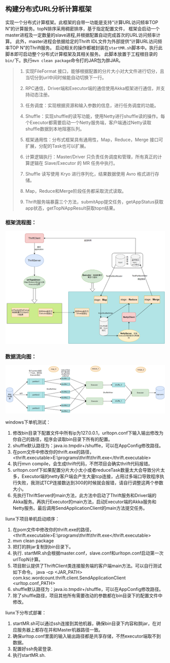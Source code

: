 ## 构建分布式URL分析计算框架

实现一个分布式计算框架。此框架的自带一功能是支持“计算URL访问频率TOP N”的计算服务。topN排序采用稠密排序，基于指定配置文件，
框架会启动一个master进程及一定数量的slave进程,并根据配置自动完成首次的URL访问频率计算。
此外，master进程会依据给定的Thrift IDL文件为外部提供“计算URL访问频率TOP N”的Thrift服务。
启动相关的操作都被封装在`startMR.sh`脚本中。执行此脚本即可启动整个分布式计算框架及其相关服务。
此脚本放置于工程根目录的`bin/`下。执行`mvn clean package`命令打的JAR包为胖JAR。

> 1.  实现FileFormat 接口，能够根据配置的分片大小对大文件进行切分，且当切分到url中间时候能自动切换下一行。
>
> 2.  RPC通信，Driver端和Executor端的通信使用Akka框架进行通信，并支持动态注册。
>
> 3.  任务调度：实现根据资源和输入参数的信息，进行任务调度的功能。
> 4.  Shuffle：实现shuffle的读写功能，使用Netty进行shuffle读的操作。每个Executor都需要启动一个Netty服务端，客户端通过Netty读取shuffle数据到本地阻塞队列。
>
> 5. 框架通用性：分布式框架具有通用性，Map，Reduce，Merge 接口可扩展，分配的Task也可以扩展。
>
> 6. 计算逻辑执行：Master/Driver 只负责任务调度和管理，所有真正的计算逻辑在 Slave/Executor 的 MR 任务中执行。
>
> 7. Shuffle 读写使用 Kryo 进行序列化，结果数据使用 Avro 格式进行存储。
>
> 8. Map，Reduce和Merge阶段任务都采取流式读取。
> 9. Thrift服务端暴露三个方法，submitApp提交任务，getAppStatus获取app状态，getTopNAppResult获取topn结果。

### 框架流程图：
![img.png](imgs/img.png)

### 数据流向图：
![img.png](imgs/img_1.png)

windows下单机测试：
1. 修改bin目录下配置文件中所有ip为127.0.0.1，urltopn.conf下输入输出修改为你自己的路径，程序会读取bin目录下所有的配置。
2. shuffle默认路径为：java.io.tmpdir+/shuffle，可以在AppConfig修改路径。
3. 在pom文件中修改你的thrift.exe的路径，<thrift.executable>E:\programs\thrift\thrift.exe</thrift.executable>
4. 执行mvn compile，会生成thrift代码，不然项目会确实thrift代码报错。
5. urltopn.conf下如果配置分片大小太小或者reduceTask数量太大会导致分片太多，Executor端的netty客户端会产生大量tcp连接，占用过多端口导致程序执行失败，我测试TCP连接数达到300的时候就会报错，请自行调整这两个参数大小。
6. 先执行ThriftServer的main方法，此方法中启动了Thrift服务和Driver端的Akka服务。再执行Executor的main方法，启动Executor端的Akka服务和Netty服务。最后调用SendApplicationClient的main方法提交任务。

liunx下项目单机启动顺序：
1. 在pom文件中修改你的thrift.exe的路径，<thrift.executable>E:\programs\thrift\thrift.exe</thrift.executable>
2. mvn clean package
3. 把打的胖jar复制到bin目录下。
4. 执行. startMR.sh会根据master.conf，slave.conf和urltopn.conf启动第一次urlTopN计算。
5. 项目默认提供了ThriftClient类连接服务端的客户端main方法。可以自行测试如下命令。
java -cp <JAR_PATH> com.ksc.wordcount.thrift.client.SendApplicationClient <urltop.conf_PATH> 
6. shuffle默认路径为：java.io.tmpdir+/shuffle，可以在AppConfig修改路径。
7. 除了shuffle路径，项目其他所有需要改动的参数都在bin目录下的配置文件中修改。

liunx下分布式部署：
1. startMR.sh可以通过ssh连接到其他机器，确保bin目录下内容和胖jar，在对应服务器上都存在并和Master机器路径一致。
2. 确保urltop.conf里面的输入输出路径都是共享存储，不然executor端取不到数据。
3. 配置好ssh免密登录.
4. 执行startMR.sh.